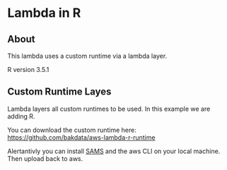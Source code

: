 # Lambda in R

## About

This lambda uses a custom runtime via a lambda layer.

R version 3.5.1

## Custom Runtime Layes

Lambda layers all custom runtimes to be used. In this example we are adding R.

You can download the custom runtime here: https://github.com/bakdata/aws-lambda-r-runtime

Alertantivly you can install [SAMS](https://github.com/awslabs/serverless-application-model) and the aws CLI on your local machine. Then upload back to aws.
